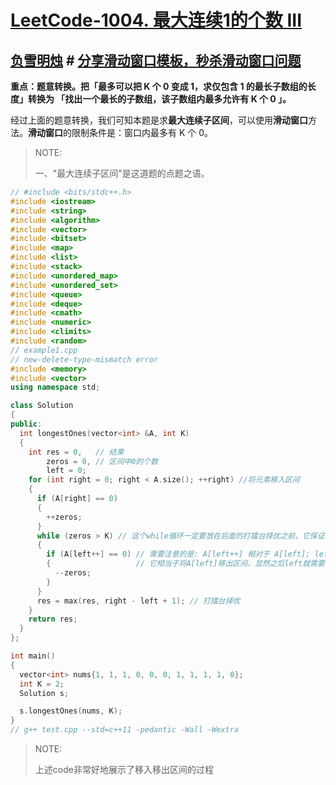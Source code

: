 # [LeetCode-1004. 最大连续1的个数 III](https://leetcode.cn/problems/max-consecutive-ones-iii/)



## [负雪明烛](https://leetcode.cn/u/fuxuemingzhu/) # [分享滑动窗口模板，秒杀滑动窗口问题](https://leetcode.cn/problems/max-consecutive-ones-iii/solution/fen-xiang-hua-dong-chuang-kou-mo-ban-mia-f76z/)

**重点：题意转换。把「最多可以把 K 个 0 变成 1，求仅包含 1 的最长子数组的长度」转换为 「找出一个最长的子数组，该子数组内最多允许有 K 个 0 」。**

经过上面的题意转换，我们可知本题是求**最大连续子区间**，可以使用**滑动窗口**方法。**滑动窗口**的限制条件是：窗口内最多有 K 个 0。

> NOTE:
>
> 一、"最大连续子区间"是这道题的点题之语。



```C++
// #include <bits/stdc++.h>
#include <iostream>
#include <string>
#include <algorithm>
#include <vector>
#include <bitset>
#include <map>
#include <list>
#include <stack>
#include <unordered_map>
#include <unordered_set>
#include <queue>
#include <deque>
#include <cmath>
#include <numeric>
#include <climits>
#include <random>
// example1.cpp
// new-delete-type-mismatch error
#include <memory>
#include <vector>
using namespace std;

class Solution
{
public:
  int longestOnes(vector<int> &A, int K)
  {
    int res = 0,   // 结果
        zeros = 0, // 区间中0的个数
        left = 0;
    for (int right = 0; right < A.size(); ++right) //将元素移入区间
    {
      if (A[right] == 0)
      {
        ++zeros;
      }
      while (zeros > K) // 这个while循环一定要放在后面的打擂台择优之前，它保证窗口内最多有K个0
      {
        if (A[left++] == 0) // 需要注意的是: A[left++] 相对于 A[left]; left = left + 1
        {                   // 它相当于将A[left]移出区间，显然之后left就需要自增1
          --zeros;
        }
      }
      res = max(res, right - left + 1); // 打擂台择优
    }
    return res;
  }
};

int main()
{
  vector<int> nums{1, 1, 1, 0, 0, 0, 1, 1, 1, 1, 0};
  int K = 2;
  Solution s;

  s.longestOnes(nums, K);
}
// g++ test.cpp --std=c++11 -pedantic -Wall -Wextra

```

> NOTE:
>
> 上述code非常好地展示了移入移出区间的过程